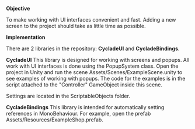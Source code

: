 **Objective**

To make working with UI interfaces convenient and fast. Adding a new screen to the project should take as little time as possible.

**Implementation**

There are 2 libraries in the repository: **CycladeUI** and **CycladeBindings**.

**CycladeUI**
This library is designed for working with screens and popups. All work with UI interfaces is done using the PopupSystem class. Open the project in Unity and run the scene Assets/Scenes/ExampleScene.unity to see examples of working with popups. The code for the examples is in the script attached to the "Controller" GameObject inside this scene.

Settings are located in the ScriptableObjects folder.

**CycladeBindings**
This library is intended for automatically setting references in MonoBehaviour. For example, open the prefab Assets/Resources/ExampleShop.prefab.
